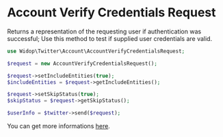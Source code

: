 # Account Verify Credentials Request

Returns a representation of the requesting user if authentication was successful; Use this method to test if supplied
user credentials are valid.

``` php
use Widop\Twitter\Account\AccountVerifyCredentialsRequest;

$request = new AccountVerifyCredentialsRequest();

$request->setIncludeEntities(true);
$includeEntities = $request->getIncludeEntities();

$request->setSkipStatus(true);
$skipStatus = $request->getSkipStatus();

$userInfo = $twitter->send($request);
```

You can get more informations [here](https://dev.twitter.com/docs/api/1.1/get/account/verify_credentials).
